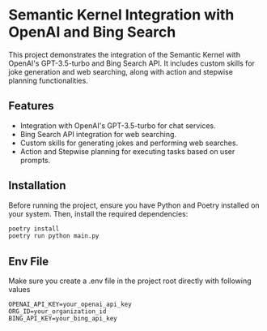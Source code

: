 # Semantic Kernel Integration with OpenAI and Bing Search

This project demonstrates the integration of the Semantic Kernel with OpenAI's GPT-3.5-turbo and Bing Search API. It includes custom skills for joke generation and web searching, along with action and stepwise planning functionalities.

## Features

- Integration with OpenAI's GPT-3.5-turbo for chat services.
- Bing Search API integration for web searching.
- Custom skills for generating jokes and performing web searches.
- Action and Stepwise planning for executing tasks based on user prompts.

## Installation

Before running the project, ensure you have Python and Poetry installed on your system. Then, install the required dependencies:

```bash
poetry install 
poetry run python main.py
```

## Env File
Make sure you create a .env file in the project root directly with following values

```commandline
OPENAI_API_KEY=your_openai_api_key
ORG_ID=your_organization_id
BING_API_KEY=your_bing_api_key
```
